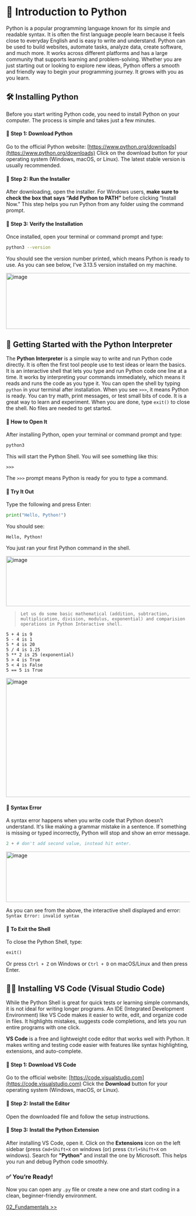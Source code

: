 # 📘 Introduction to Python

Python is a popular programming language known for its simple and readable syntax. It is often the first language people learn because it feels close to everyday English and is easy to write and understand. Python can be used to build websites, automate tasks, analyze data, create software, and much more. It works across different platforms and has a large community that supports learning and problem-solving. Whether you are just starting out or looking to explore new ideas, Python offers a smooth and friendly way to begin your programming journey. It grows with you as you learn.


## 🛠 Installing Python

Before you start writing Python code, you need to install Python on your computer. The process is simple and takes just a few minutes.

#### 🔹 Step 1: Download Python

Go to the official Python website: [https://www.python.org/downloads](https://www.python.org/downloads)
Click on the download button for your operating system (Windows, macOS, or Linux). The latest stable version is usually recommended.

#### 🔹 Step 2: Run the Installer

After downloading, open the installer.
For Windows users, **make sure to check the box that says “Add Python to PATH”** before clicking “Install Now.” This step helps you run Python from any folder using the command prompt.

#### 🔹 Step 3: Verify the Installation

Once installed, open your terminal or command prompt and type:

```bash
python3 --version
```

You should see the version number printed, which means Python is ready to use. As you can see below, I've 3.13.5 version installed on my machine.

<img width="639" height="153" alt="image" src="https://github.com/user-attachments/assets/39f479b6-361c-4e3f-90e3-d57c9cdc47fd" />


## 🐚 Getting Started with the Python Interpreter

The **Python Interpreter** is a simple way to write and run Python code directly. It is often the first tool people use to test ideas or learn the basics.
It is an interactive shell that lets you type and run Python code one line at a time. It works by interpreting your commands immediately, which means it reads and runs the code as you type it. You can open the shell by typing `python` in your terminal after installation. When you see `>>>`, it means Python is ready. You can try math, print messages, or test small bits of code. It is a great way to learn and experiment. When you are done, type `exit()` to close the shell. No files are needed to get started.

#### 🔹 How to Open It

After installing Python, open your terminal or command prompt and type:

```python
python3
```

This will start the Python Shell. You will see something like this:

```
>>>
```

The `>>>` prompt means Python is ready for you to type a command.

#### 🔹 Try It Out

Type the following and press Enter:

```python
print("Hello, Python!")
```

You should see:

```
Hello, Python!
```

You just ran your first Python command in the shell.

<img width="705" height="137" alt="image" src="https://github.com/user-attachments/assets/0eb23394-5dba-4384-8b49-689406d8b7e2" />

>`Let us do some basic mathematical (addition, subtraction, multiplication, division, modulus, exponential) and comparision operations in Python Interactive shell.`

    5 + 4 is 9
    5 - 4 is 1
    5 * 4 is 20
    5 / 4 is 1.25
    5 ** 2 is 25 (exponential)
    5 > 4 is True
    5 < 4 is False
    5 == 5 is True

<img width="710" height="326" alt="image" src="https://github.com/user-attachments/assets/70bc83cf-6eee-42e7-90d8-bb7f194d629e" />

#### 🛑 **Syntax Error**
A syntax error happens when you write code that Python doesn't understand. It's like making a grammar mistake in a sentence. If something is missing or typed incorrectly, Python will stop and show an error message.

```python
2 + # don't add second value, instead hit enter.
```
<img width="707" height="138" alt="image" src="https://github.com/user-attachments/assets/1e8d0453-6475-480f-8c8b-f151f735d5a7" />

As you can see from the above, the interactive shell displayed and error: `Syntax Error: invalid syntax`

#### 🔹 To Exit the Shell

To close the Python Shell, type:

```python
exit()
```

Or press `Ctrl + Z` on Windows or `Ctrl + D` on macOS/Linux and then press Enter.


## 🧑‍💻 Installing VS Code (Visual Studio Code)

While the Python Shell is great for quick tests or learning simple commands, it is not ideal for writing longer programs. An IDE (Integrated Development Environment) like VS Code makes it easier to write, edit, and organize code in files. It highlights mistakes, suggests code completions, and lets you run entire programs with one click.

**VS Code** is a free and lightweight code editor that works well with Python. It makes writing and testing code easier with features like syntax highlighting, extensions, and auto-complete.

#### 🔹 Step 1: Download VS Code

Go to the official website: [https://code.visualstudio.com](https://code.visualstudio.com)
Click the **Download** button for your operating system (Windows, macOS, or Linux).

#### 🔹 Step 2: Install the Editor

Open the downloaded file and follow the setup instructions.

#### 🔹 Step 3: Install the Python Extension

After installing VS Code, open it.
Click on the **Extensions** icon on the left sidebar (press `Cmd+Shift+X` on windows (or) press `Ctrl+Shift+X` on windows).
Search for **"Python"** and install the one by Microsoft. This helps you run and debug Python code smoothly.

### ✅ You’re Ready!

Now you can open any `.py` file or create a new one and start coding in a clean, beginner-friendly environment.

[02_Fundamentals >>](02_Fundamentals/fundamentals.md)
